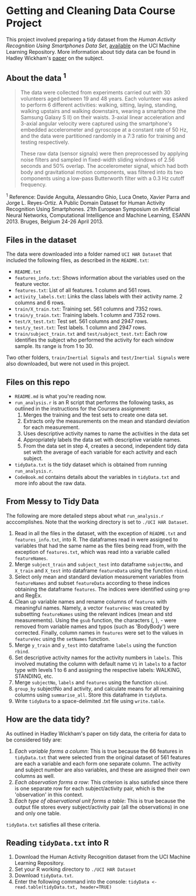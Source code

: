 # Getting and Cleaning Data Course Project

This project involved preparing a tidy dataset from the *Human Activity Recognition Using Smartphones Data Set*, [available](https://archive.ics.uci.edu/ml/datasets/human+activity+recognition+using+smartphones) on the UCI Machine Learning Repository. More information about tidy data can be found in Hadley Wickham's [paper](https://vita.had.co.nz/papers/tidy-data.pdf) on the subject.

## About the data <sup>1</sup>
> The data were collected from experiments carried out with 30 volunteers aged between 19 and 48 years. Each volunteer was asked to perform 6 different activities: walking, sitting, laying, standing, walking upstairs and walking downstairs, wearing a smartphone (the Samsung Galaxy S II) on their waists. 3-axial linear acceleration and 3-axial angular velocity were captured using the smartphone's embedded accelerometer and gyroscope at a constant rate of 50 Hz, and the data were partitioned randomly in a 7:3 ratio for training and testing respectively.
>
>These raw data (sensor signals) were then preprocessed by applying noise filters and sampled in fixed-width sliding windows of 2.56 seconds and 50% overlap. The accelerometer signal, which had both body and gravitational motion components, was filtered into its two components using a low-pass Butterworth filter with a 0.3 Hz cutoff frequency.

<sup>1</sup> Reference: Davide Anguita, Alessandro Ghio, Luca Oneto, Xavier Parra and Jorge L. Reyes-Ortiz. A Public Domain Dataset for Human Activity Recognition Using Smartphones. 21th European Symposium on Artificial Neural Networks, Computational Intelligence and Machine Learning, ESANN 2013. Bruges, Belgium 24-26 April 2013.

## Files in the dataset
The data were downloaded into a folder named ``UCI HAR Dataset`` that included the following files, as described in the ``README.txt``: 
* ``README.txt``
* ``features_info.txt``: Shows information about the variables used on the feature vector.
* ``features.txt``: List of all features. 1 column and 561 rows.
* ``activity_labels.txt``: Links the class labels with their activity name. 2 columns and 6 rows.
* ``train/X_train.txt``: Training set. 561 columns and 7352 rows.
* ``train/y_train.txt``: Training labels. 1 column and 7352 rows.
* ``test/X_test.txt``: Test set. 561 columns and 2947 rows.
* ``test/y_test.txt``: Test labels. 1 column and 2947 rows.
* ``train/subject_train.txt`` and ``test/subject_test.txt``: Each row identifies the subject who performed the activity for each window sample. Its range is from 1 to 30. 

Two other folders, ``train/Inertial Signals`` and ``test/Inertial Signals`` were also downloaded, but were not used in this project.

## Files on this repo
* ``README.md`` is what you're reading now.
* ``run_analysis.r`` is an R script that performs the following tasks, as outlined in the instructions for the Coursera assignment: 
  1. Merges the training and the test sets to create one data set.
  2. Extracts only the measurements on the mean and standard deviation for each measurement.
  3. Uses descriptive activity names to name the activities in the data set
  4. Appropriately labels the data set with descriptive variable names.
  5. From the data set in step 4, creates a second, independent tidy data set with the average of each variable for each activity and each subject.
* ``tidyData.txt`` is the tidy dataset which is obtained from running ``run_analysis.r``.
* ``CodeBook.md`` contains details about the variables in ``tidyData.txt`` and more info about the raw data.

## From Messy to Tidy Data
The following are more detailed steps about what ``run_analysis.r`` acccomplishes. Note that the working directory is set to ``./UCI HAR Dataset``.
  1. Read in all the files in the dataset, with the exception of ``README.txt`` and ``features_info.txt``, into R. The dataframes read in were assigned to variables that had the same name as the files being read from, with the exception of ``features.txt``, which was read into a variable called ``featureNames``.
  2. Merge ``subject_train`` and ``subject_test`` into dataframe ``subjectNo``, and ``X_train`` and ``X_test`` into dataframe ``featureData`` using the function ``rbind``.
  3. Select only mean and standard deviation measurement variables from ``featureNames`` and subset ``featureData`` according to these indices obtaining the dataframe ``features``. The indices were identified using ``grep`` and RegEx. 
  4. Clean up variable names and rename columns of ``features`` with meaningful names. Namely, a vector ``featureVec`` was created by subsetting ``featureNames`` using the relevant indices (mean and std measurements). Using the ``gsub`` function, the characters (, ), - were removed from variable names and typos (such as 'BodyBody') were corrected. Finally, column names in ``features`` were set to the values in ``featureVec`` using the ``setNames`` function.
  5. Merge ``y_train`` and ``y_test`` into dataframe ``labels`` using the function ``rbind``.
  6. Set descriptive activity names for the activity numbers in ``labels``. This involved mutating the column with default name ``V1`` in ``labels`` to a factor type with levels 1 to 6 and assigning the respective labels: WALKING, STANDING, etc.
  7. Merge ``subjectNo``, ``labels`` and ``features`` using the function ``cbind``.
  8. ``group_by`` subjectNo and activity, and calculate means for all remaining columns using ``summarise_all``. Store this dataframe in ``tidyData``.
  9. Write ``tidyData`` to a space-delimited .txt file using ``write.table``.
  
## How are the data tidy?
As outlined in Hadley Wickham's paper on tidy data, the criteria for data to be considered tidy are:
  1. *Each variable forms a column*: This is true because the 66 features in ``tidyData.txt`` that were selected from the original dataset of 561 features are each a variable and each form one separate column. The activity and subject number are also variables, and these are assigned their own columns as well.
  2. *Each observation forms a row*: This criterion is also satisfed since there is one separate row for each subject/activity pair, which is the 'observation' in this context.
  3. *Each type of observational unit forms a table*: This is true because the output file stores every subject/activity pair (all the observations) in one and only one table.

``tidyData.txt`` satisfies all these criteria.

## Reading ``tidyData.txt`` into R
  1. Download the Human Activity Recognition dataset from the UCI Machine Learning Repository.
  2. Set your R working directory to ``./UCI HAR Dataset``
  3. Download ``tidyData.txt``.
  4. Enter the following command into the console: 
  ``tidyData <- read.table(tidyData.txt, header=TRUE)``
